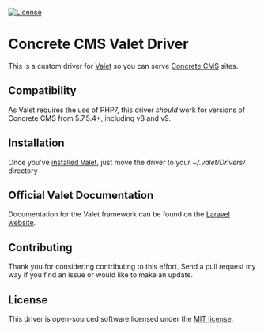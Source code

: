 [![License](https://poser.pugx.org/laravel/framework/license.svg)](https://github.com/skybluesofa/Concrete5-Valet-Driver)

# Concrete CMS Valet Driver

This is a custom driver for [Valet](https://laravel.com/docs/master/valet) so you can serve [Concrete CMS](https://www.concretecms.com/) sites.

## Compatibility

As Valet requires the use of PHP7, this driver *should* work for versions of Concrete CMS from 5.7.5.4+, including v8 and v9.

## Installation 

Once you've [installed Valet](https://laravel.com/docs/master/valet#installation), just move the driver to your *~/.valet/Drivers/* directory

## Official Valet Documentation

Documentation for the Valet framework can be found on the [Laravel website](https://laravel.com/docs/master/valet).

## Contributing

Thank you for considering contributing to this effort. Send a pull request my way if you find an issue or would like to make an update.

## License

This driver is open-sourced software licensed under the [MIT license](http://opensource.org/licenses/MIT).
